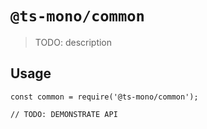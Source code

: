 # `@ts-mono/common`

> TODO: description

## Usage

```
const common = require('@ts-mono/common');

// TODO: DEMONSTRATE API
```
